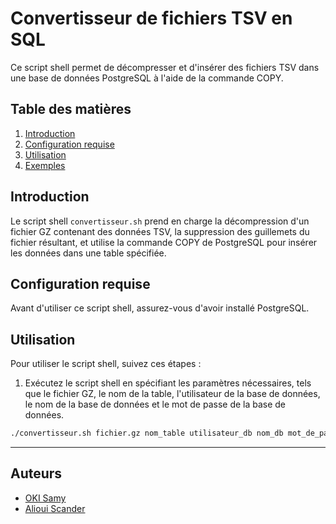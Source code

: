 # Convertisseur de fichiers TSV en SQL

Ce script shell permet de décompresser et d'insérer des fichiers TSV dans une base de données PostgreSQL à l'aide de la commande COPY.

## Table des matières

1. [Introduction](#introduction)
2. [Configuration requise](#configuration-requise)
3. [Utilisation](#utilisation)
4. [Exemples](#exemples)

## Introduction

Le script shell `convertisseur.sh` prend en charge la décompression d'un fichier GZ contenant des données TSV, la suppression des guillemets du fichier résultant, et utilise la commande COPY de PostgreSQL pour insérer les données dans une table spécifiée.

## Configuration requise

Avant d'utiliser ce script shell, assurez-vous d'avoir installé PostgreSQL.

## Utilisation

Pour utiliser le script shell, suivez ces étapes :

1. Exécutez le script shell en spécifiant les paramètres nécessaires, tels que le fichier GZ, le nom de la table, l'utilisateur de la base de données, le nom de la base de données et le mot de passe de la base de données.

```bash
./convertisseur.sh fichier.gz nom_table utilisateur_db nom_db mot_de_passe_db

```

---

## Auteurs

- [OKI Samy](https://github.com/Samy93000)
- [Alioui Scander](https://github.com/a-scander)

